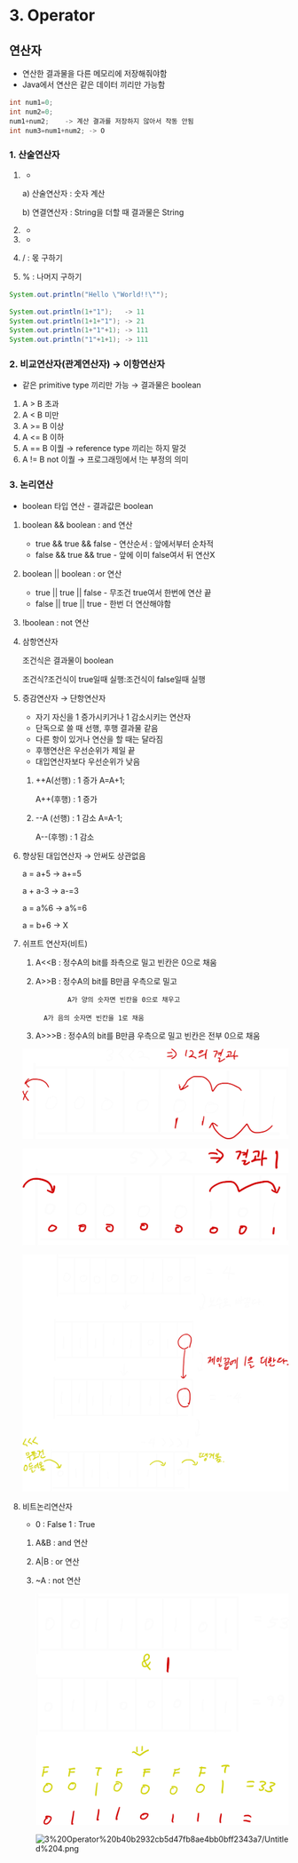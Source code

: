 # 3. Operator

## 연산자

- 연산한 결과물을 다른 메모리에 저장해줘야함
- Java에서 연산은 같은 데이터 끼리만 가능함

```java
int num1=0;
int num2=0;
num1+num2;    -> 계산 결과를 저장하지 않아서 작동 안됨
int num3=num1+num2; -> O
```

### 1. 산술연산자

1. +
    
    a) 산술연산자 : 숫자 계산
    
    b) 연결연산자 : String을 더할 때 결과물은 String
    
2. -
3. *
4. /   :  몫 구하기
5. %  :  나머지 구하기

```java
System.out.println("Hello \"World!!\"");
```

```java
System.out.println(1+"1");   -> 11
System.out.println(1+1+"1"); -> 21
System.out.println(1+"1"+1); -> 111
System.out.println("1"+1+1); -> 111
```

### 2. 비교연산자(관계연산자)  → 이항연산자

- 같은 primitive type 끼리만 가능 → 결과물은 boolean
1. A > B         초과
2. A < B         미만
3. A >= B         이상
4. A <= B         이하
5. A == B         이퀄  → reference type 끼리는 하지 말것
6. A != B         not 이퀄    → 프로그래밍에서 !는 부정의 의미

### 3. 논리연산

- boolean 타입 연산 - 결과값은 boolean
1. boolean && boolean : and 연산
    - true && true && false - 연산순서 : 앞에서부터 순차적
    - false && true && true  - 앞에 이미 false여서 뒤 연산X
2. boolean || boolean    : or 연산
    - true || true || false - 무조건 true여서 한번에 연산 끝
    - false || true || true - 한번 더 연산해야함
3. !boolean                     : not 연산
4. 삼항연산자
    
    조건식은 결과물이 boolean
    
    조건식?조건식이 true일때 실행:조건식이 false일때 실행
    
5. 증감연산자  → 단항연산자
    - 자기 자신을 1 증가시키거나 1 감소시키는 연산자
    - 단독으로 쓸 때 선행, 후행 결과물 같음
    - 다른 항이 있거나 연산을 할 때는 달라짐
    - 후행연산은 우선순위가 제일 끝
    - 대입연산자보다 우선순위가 낮음
    1. ++A(선행)       : 1 증가      A=A+1;
        
        A++(후행)       : 1 증가
        
    2.  --A (선행)       :  1 감소     A=A-1;
        
          A--(후행)       :  1 감소
        
6. 향상된 대입연산자 → 안써도 상관없음
    
    a = a+5  →  a+=5
    
    a + a-3   →  a-=3
    
    a = a%6  →  a%=6
    
    a = b+6  →  X
    
7. 쉬프트 연산자(비트)
    1. A<<B : 정수A의 bit를 좌측으로 밀고 빈칸은 0으로 채움
    2. A>>B : 정수A의 bit를 B만큼 우측으로 밀고
        
                   A가 양의 숫자면 빈칸을 0으로 채우고
        
             A가 음의 숫자면 빈칸을 1로 채움
        
    3. A>>>B : 정수A의 bit를 B만큼 우측으로 밀고 빈칸은 전부 0으로 채움
    
    ![3%20Operator%20b40b2932cb5d47fb8ae4bb0bff2343a7/Untitled.png](Java/3%20Operator/Untitled.png)
    
    ![3%20Operator%20b40b2932cb5d47fb8ae4bb0bff2343a7/Untitled%201.png](Java/3%20Operator/Untitled%201.png)
    
    ![3%20Operator%20b40b2932cb5d47fb8ae4bb0bff2343a7/Untitled%202.png](Java/3%20Operator/Untitled%202.png)
    
8. 비트논리연산자
    - 0 : False        1 : True
    1. A&B : and 연산
    2. A|B : or 연산
    3. ~A : not 연산
        
        ![3%20Operator%20b40b2932cb5d47fb8ae4bb0bff2343a7/Untitled%203.png](Java/3%20Operator/Untitled%203.png)
        
        ![3%20Operator%20b40b2932cb5d47fb8ae4bb0bff2343a7/Untitled%204.png](Untitled%204.png)